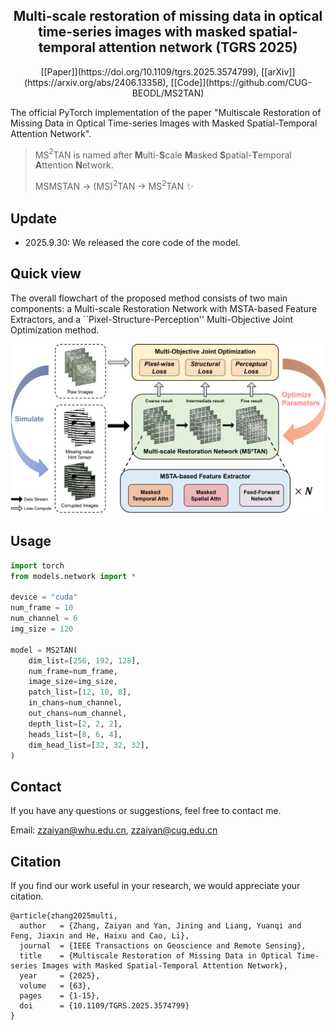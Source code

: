 
<div align="center">
  <h2><b> Multi-scale restoration of missing data in optical time-series images with masked spatial-temporal attention network (TGRS 2025) </b></h2>
</div>

<div align="center">
[[Paper]](https://doi.org/10.1109/tgrs.2025.3574799), [[arXiv]](https://arxiv.org/abs/2406.13358), [[Code]](https://github.com/CUG-BEODL/MS2TAN)
</div>

The official PyTorch implementation of the paper "Multiscale Restoration of Missing Data in Optical Time-series Images with Masked Spatial-Temporal Attention Network".

> MS$^2$TAN is named after **M**ulti-**S**cale **M**asked **S**patial-**T**emporal **A**ttention **N**etwork.
> 
> MSMSTAN -> (MS)$^2$TAN -> MS$^2$TAN ✨️

<!-- **Since the original code implementation is rather messy, we will open the source code after organizing it. Please stay tuned for future updates.** -->

## Update

- 2025.9.30: We released the core code of the model.


## Quick view

The overall flowchart of the proposed method consists of two main components: a Multi-scale Restoration Network with MSTA-based Feature Extractors, and a ``Pixel-Structure-Perception'' Multi-Objective Joint Optimization method.

<img src="./assets/Framework.png" width="600px"></img>

## Usage

```python
import torch
from models.network import *

device = "cuda"
num_frame = 10
num_channel = 6
img_size = 120

model = MS2TAN(
    dim_list=[256, 192, 128],
    num_frame=num_frame,
    image_size=img_size,
    patch_list=[12, 10, 8],
    in_chans=num_channel,
    out_chans=num_channel,
    depth_list=[2, 2, 2],
    heads_list=[8, 6, 4],
    dim_head_list=[32, 32, 32],
)
```

## Contact
If you have any questions or suggestions, feel free to contact me.

Email: zzaiyan@whu.edu.cn, zzaiyan@cug.edu.cn

## Citation
If you find our work useful in your research, we would appreciate your citation.

```
@article{zhang2025multi,
  author   = {Zhang, Zaiyan and Yan, Jining and Liang, Yuanqi and Feng, Jiaxin and He, Haixu and Cao, Li},
  journal  = {IEEE Transactions on Geoscience and Remote Sensing},
  title    = {Multiscale Restoration of Missing Data in Optical Time-series Images with Masked Spatial-Temporal Attention Network},
  year     = {2025},
  volume   = {63},
  pages    = {1-15},
  doi      = {10.1109/TGRS.2025.3574799}
}
```